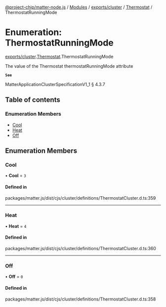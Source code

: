 [@project-chip/matter-node.js](../README.md) / [Modules](../modules.md) / [exports/cluster](../modules/exports_cluster.md) / [Thermostat](../modules/exports_cluster.Thermostat.md) / ThermostatRunningMode

# Enumeration: ThermostatRunningMode

[exports/cluster](../modules/exports_cluster.md).[Thermostat](../modules/exports_cluster.Thermostat.md).ThermostatRunningMode

The value of the Thermostat thermostatRunningMode attribute

**`See`**

MatterApplicationClusterSpecificationV1_1 § 4.3.7

## Table of contents

### Enumeration Members

- [Cool](exports_cluster.Thermostat.ThermostatRunningMode.md#cool)
- [Heat](exports_cluster.Thermostat.ThermostatRunningMode.md#heat)
- [Off](exports_cluster.Thermostat.ThermostatRunningMode.md#off)

## Enumeration Members

### Cool

• **Cool** = ``3``

#### Defined in

packages/matter.js/dist/cjs/cluster/definitions/ThermostatCluster.d.ts:359

___

### Heat

• **Heat** = ``4``

#### Defined in

packages/matter.js/dist/cjs/cluster/definitions/ThermostatCluster.d.ts:360

___

### Off

• **Off** = ``0``

#### Defined in

packages/matter.js/dist/cjs/cluster/definitions/ThermostatCluster.d.ts:358
